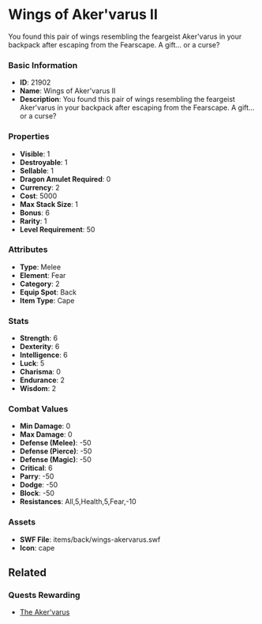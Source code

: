 # Wings of Aker'varus II

You found this pair of wings resembling the feargeist Aker'varus in your backpack after escaping from the Fearscape. A gift... or a curse?

### Basic Information

- **ID**: 21902
- **Name**: Wings of Aker&#039;varus II
- **Description**: You found this pair of wings resembling the feargeist Aker&#039;varus in your backpack after escaping from the Fearscape. A gift... or a curse?

### Properties

- **Visible**: 1
- **Destroyable**: 1
- **Sellable**: 1
- **Dragon Amulet Required**: 0
- **Currency**: 2
- **Cost**: 5000
- **Max Stack Size**: 1
- **Bonus**: 6
- **Rarity**: 1
- **Level Requirement**: 50

### Attributes

- **Type**: Melee
- **Element**: Fear
- **Category**: 2
- **Equip Spot**: Back
- **Item Type**: Cape

### Stats

- **Strength**: 6
- **Dexterity**: 6
- **Intelligence**: 6
- **Luck**: 5
- **Charisma**: 0
- **Endurance**: 2
- **Wisdom**: 2

### Combat Values

- **Min Damage**: 0
- **Max Damage**: 0
- **Defense (Melee)**: -50
- **Defense (Pierce)**: -50
- **Defense (Magic)**: -50
- **Critical**: 6
- **Parry**: -50
- **Dodge**: -50
- **Block**: -50
- **Resistances**: All,5,Health,5,Fear,-10

### Assets

- **SWF File**: items/back/wings-akervarus.swf
- **Icon**: cape

## Related

### Quests Rewarding

- [The Aker'varus](../quests/2130-the-aker-varus.md)

